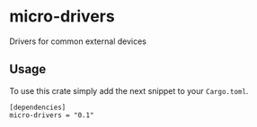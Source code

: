 # micro-drivers
Drivers for common external devices


## Usage
To use this crate simply add the next snippet to your `Cargo.toml`.
```
[dependencies]
micro-drivers = "0.1"
```
